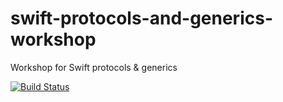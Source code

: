 # swift-protocols-and-generics-workshop
Workshop for Swift protocols &amp; generics

[![Build Status](https://travis-ci.org/albertoirurueta/swift-protocols-and-generics-workshop.svg?branch=master)](https://travis-ci.org/albertoirurueta/swift-protocols-and-generics-workshop)
